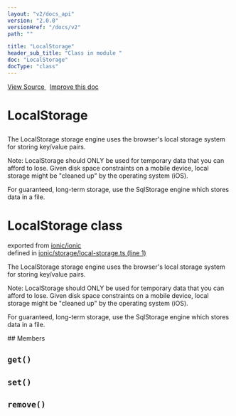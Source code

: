 ```yaml
---
layout: "v2/docs_api"
version: "2.0.0"
versionHref: "/docs/v2"
path: ""

title: "LocalStorage"
header_sub_title: "Class in module "
doc: "LocalStorage"
docType: "class"
---
```



<div class="improve-docs">
  <a href='http://github.com/driftyco/ionic2/tree/master/ionic/storage/local-storage.ts#L0'>
    View Source
  </a>
  &nbsp;
  <a href='http://github.com/driftyco/ionic2/edit/master/ionic/storage/local-storage.ts#L0'>
    Improve this doc
  </a>
</div>




<h1 class="api-title">

  LocalStorage



</h1>





The LocalStorage storage engine uses the browser's local storage system for
storing key/value pairs.

Note: LocalStorage should ONLY be used for temporary data that you can afford to lose.
Given disk space constraints on a mobile device, local storage might be "cleaned up"
by the operating system (iOS).

For guaranteed, long-term storage, use the SqlStorage engine which stores data in a file.



<h1 class="class export">LocalStorage <span class="type">class</span></h1>
<p class="module">exported from <a href='undefined'>ionic/ionic</a><br/>
defined in <a href="https://github.com/driftyco/ionic2/tree/master/ionic/storage/local-storage.ts#L1-L48">ionic/storage/local-storage.ts (line 1)</a>
</p>
<p><p>The LocalStorage storage engine uses the browser&#39;s local storage system for
storing key/value pairs.</p>
<p>Note: LocalStorage should ONLY be used for temporary data that you can afford to lose.
Given disk space constraints on a mobile device, local storage might be &quot;cleaned up&quot;
by the operating system (iOS).</p>
<p>For guaranteed, long-term storage, use the SqlStorage engine which stores data in a file.</p>
</p>
## Members

<div id="get"></div>
<h2>
  <code>get()</code>

</h2>












<div id="set"></div>
<h2>
  <code>set()</code>

</h2>












<div id="remove"></div>
<h2>
  <code>remove()</code>

</h2>












